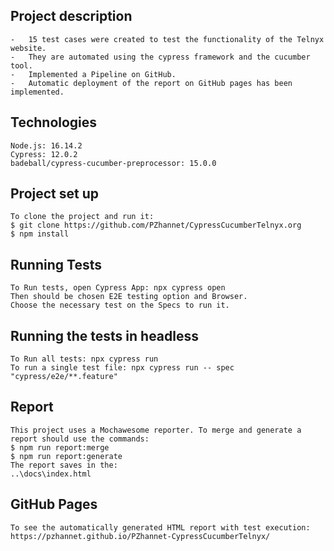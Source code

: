 ## Project description

    -   15 test cases were created to test the functionality of the Telnyx website.
    -   They are automated using the cypress framework and the cucumber tool.
    -   Implemented a Pipeline on GitHub.
    -   Automatic deployment of the report on GitHub pages has been implemented.

## Technologies

    Node.js: 16.14.2
    Cypress: 12.0.2
    badeball/cypress-cucumber-preprocessor: 15.0.0

## Project set up 

    To clone the project and run it:
    $ git clone https://github.com/PZhannet/CypressCucumberTelnyx.org
    $ npm install

## Running Tests

    To Run tests, open Cypress App: npx cypress open
    Then should be chosen E2E testing option and Browser. 
    Choose the necessary test on the Specs to run it.

## Running the tests in headless

    To Run all tests: npx cypress run
    To run a single test file: npx cypress run -- spec "cypress/e2e/**.feature"

## Report

    This project uses a Mochawesome reporter. To merge and generate a report should use the commands:
    $ npm run report:merge
    $ npm run report:generate
    The report saves in the:
    ..\docs\index.html

## GitHub Pages

    To see the automatically generated HTML report with test execution:
    https://pzhannet.github.io/PZhannet-CypressCucumberTelnyx/
    